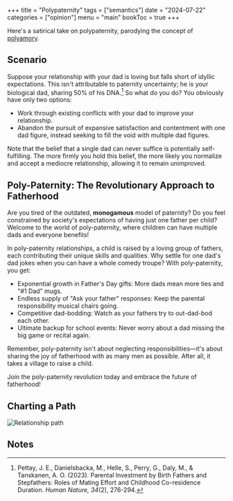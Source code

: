 +++
title = "Polypaternity"
tags = ["semantics"]
date = "2024-07-22"
categories = ["opinion"]
menu = "main"
bookToc = true
+++

Here's a satirical take on polypaternity, parodying the concept of [polyamory](https://en.wikipedia.org/wiki/Polyamory).

## Scenario

Suppose your relationship with your dad is loving but falls short of idyllic expectations.
This isn't attributable to paternity uncertainty; he is your biological dad, sharing 50% of his DNA.[^pettay2023]
So what do you do? You obviously have only two options:

- Work through existing conflicts with your dad to improve your relationship.
- Abandon the pursuit of expansive satisfaction and contentment with one dad figure, instead seeking to fill the void with multiple dad figures.

Note that the belief that a single dad can never suffice is potentially self-fulfilling. The more firmly you hold this belief, the more likely you normalize and accept a mediocre relationship, allowing it to remain unimproved.

## Poly-Paternity: The Revolutionary Approach to Fatherhood

Are you tired of the outdated, **monogamous** model of paternity? Do you feel constrained by society's expectations of having just one father per child? Welcome to the world of poly-paternity, where children can have multiple dads and everyone benefits!

In poly-paternity relationships, a child is raised by a loving group of fathers, each contributing their unique skills and qualities. Why settle for one dad's dad jokes when you can have a whole comedy troupe? With poly-paternity, you get:

- Exponential growth in Father's Day gifts: More dads mean more ties and "#1 Dad" mugs.
- Endless supply of "Ask your father" responses: Keep the parental responsibility musical chairs going.
- Competitive dad-bodding: Watch as your fathers try to out-dad-bod each other.
- Ultimate backup for school events: Never worry about a dad missing the big game or recital again.

Remember, poly-paternity isn't about neglecting responsibilities—it's about sharing the joy of fatherhood with as many men as possible. After all, it takes a village to raise a child.

Join the poly-paternity revolution today and embrace the future of fatherhood!

## Charting a Path

![Relationship path](relpath.svg)

## Notes

[^pettay2023]: Pettay, J. E., Danielsbacka, M., Helle, S., Perry, G., Daly, M., & Tanskanen, A. O. (2023). Parental Investment by Birth Fathers and Stepfathers: Roles of Mating Effort and Childhood Co-residence Duration. *Human Nature, 34*(2), 276-294.
